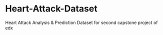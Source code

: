 # Heart-Attack-Dataset
Heart Attack Analysis &amp; Prediction Dataset for second capstone project of edx
